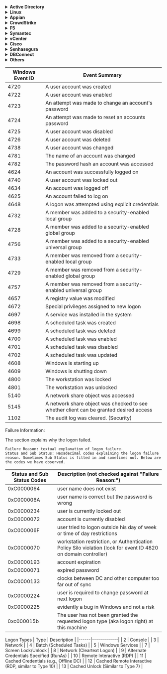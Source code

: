 <details>
<summary><b>Active Directory</b></summary>

#### Windows Event Logs

AD - Group and Membership Changes
```
index=wineventlog source="WinEventLog:Security" (EventCode=4728 OR EventCode=4729)  Group_Name="*"
| eval time=strftime(_time,"%Y-%m-%d %H:%M:%S")
| rename time AS Time src_user AS "Actioned By" user AS User  name as "Action Taken" Group_Name AS "Group Name" Account_Domain AS "Account Domain"
| table Time "Actioned By" User "Action Taken" "Group Name" "Account Domain"
```
AD - Clearing of Windows Audit Logs 
```
index=wineventlog source="WinEventLog:Security" (EventCode=1102 OR EventCode=517) 
| eval Date=strftime(_time, "%Y/%m/%d") 
| stats count by Client_User_Name, host, index, Date 
| sort - Date 
| rename Client_User_Name as "Account Name"
```
AD - Console logins
```
index=wineventlog source="WinEventLog:Security" EventCode=4624 Logon_Type=2 
| eval time=strftime(_time,"%Y-%m-%d %H:%M:%S")
| rename time AS Time host AS Host user AS User dvc AS Device action AS Action
| table Time Host User Device Action
| dedup Time Host User Device Action
```
AD - Installed Applications
```
index=windows sourcetype="Script:InstalledApps" 
| eval time=strftime(_time,"%Y-%m-%d %H:%M:%S")
| rename time AS Time host AS Host 
| table Time,Host,DisplayName,Publisher,InstallSource,InstallDate
| sort Host
```
AD - Local Admin Account
```
index=wineventlog source="WinEventLog:Security" EventCode=4732 Group_Name=Administrators
| table _time,ComputerName,Group_Name,Account_Name,Message
```
AD - Failed Logins for Disabled Accounts
```
index=wineventlog source="WinEventLog:Security" EventCode=4625 Sub_Status="0xC0000072"
| eval time=strftime(_time,"%Y-%m-%d %H:%M:%S")
| rename time AS Time host AS Host app AS Application src AS User src_ip AS "Source IP" dest AS Destination name AS Description
| table Time,Host,Application,User,"Source IP",Destination,Description
```
AD - Password Never Expires
```
index=wineventlog source="WinEventLog:Security" EventCode=4738 MSADChangedAttributes="*'Don't Expire Password' - Disabled*" OR MSADChangedAttributes="*'Don't Expire Password' - Enabled*"
| eval time = strftime(_time,"%c") 
| table time,host,name,user,src_user,dest,MSADChangedAttributes
| rename time as "Time" , name as "Action" , user as "User" , src_user as "Actioned By", dest as "Destination", host as "Hostname"
```
AD - Detect Windows Account Privilege Changes
```
index=wineventlog source="WinEventLog:Security" (EventCode=4672 OR EventCode=4673) user!="*$" name="Special privileges assigned to new logon" 
| eval time=strftime(_time,"%Y-%m-%d %H:%M:%S")
| rename time AS Time host AS Host user AS User app AS Application action AS Action 
| table Time,Host,User,Application,Action,Privileges
```
AD - A Member was Added/Removed from Domain Admin Group
```
index=wineventlog source="WinEventLog:Security" EventCode=4728 OR EventCode=4729 Group_Name="Domain Admins" 
| eval time=strftime(_time,"%Y-%m-%d %H:%M:%S")
| table time,host,name,user,src_user,Group_Name 
| rename time as "Time" , name as "Action" , user as "User" ,src_user as "Actioned By", host as "Hostname", Group_Name as "Group Name"
```
AD - A user Account was Created/Deleted
```
index=wineventlog source="WinEventLog:Security" EventCode=4720 OR EventCode=4726
| eval time=strftime(_time,"%Y-%m-%d %H:%M:%S")
| table time,host,name,user,src_user 
| rename time as "Time" , name as "Action" , user as "User" ,src_user as "Actioned By",host as "Hostname"
```
AD - A user Account was Enabled/Disabled
```
index=wineventlog source="WinEventLog:Security" EventCode=4725 OR EventCode=4722 user!=*$ 
| eval time=strftime(_time,"%Y-%m-%d %H:%M:%S")
| table time,host,name,user,src_user 
| rename time as "Time" , name as "Action" , user as "User" ,src_user as "Actioned By", host as "Hostname"
```
AD - RDP Connections
```
index=wineventlog source="WinEventLog:Security" Logon_Type=10 ((EventCode=4624 OR EventCode=528) OR (EventCode=4625 OR EventCode=529))
| eval action=CASE(EventCode=4624 OR EventCode=528, "Success", EventCode=4625 OR EventCode=529, "Failure")
| eval time=strftime(_time,"%Y-%m-%d %H:%M:%S")
| table time, user, src_user, src_ip, dest,action
| rename time AS Time user AS User src AS Source dest AS Destination action AS Action src_user AS "Source User" src_ip AS "IP Address"
```
AD - User Account Locked/Unlocked
```
index="wineventlog" source="WinEventLog:Security" signature="A user account was locked out" OR signature="A user account was unlocked" 
| eval time=strftime(_time,"%Y-%m-%d %H:%M:%S")
| table time,host,user,name,src_user
| rename time as "Time" , name as "Action" , src_user as "Actioned By", host AS Host, user AS User
```
AD - User Account Changed (Password_Last_Set)
```
index="wineventlog" source="WinEventLog:Security" signature="A user account was changed" 
| eval time=strftime(_time,"%Y-%m-%d %H:%M:%S")
| table time,host,user,name,src_user,Password_Last_Set
| rename time as "Time" , name as "Action" , user as "User" , src_user as "Actioned By" , host AS Host
```
AD - Domain Policy Changed/Reset Passowrd
```
index="wineventlog" source="WinEventLog:Security" signature="An attempt was made to change an account's password" OR signature="An attempt was made to reset an accounts password" 
| eval time=strftime(_time,"%Y-%m-%d %H:%M:%S")
| table time,host,user,name,src_user 
| rename time as "Time" , name as "Action" , user as "User" , src_user as "Actioned By" , host AS Host
```

AD - Windows Security Daily Domain Activities
```
index=wineventlog source=WinEventLog:Security src_nt_domain!="NT AUTHORITY" EventCode=4720 OR EventCode=4726 OR EventCode=4738 OR EventCode=4767 OR EventCode=4781 OR EventCode=4727 OR EventCode=4730 OR EventCode=4731 OR EventCode=4734 OR EventCode=4735 OR EventCode=4737 OR EventCode=4744 OR EventCode=4745 OR EventCode=4748 OR EventCode=4749 OR EventCode=4750 OR EventCode=4753 OR EventCode=4754 OR EventCode=4755 OR EventCode=4758 OR EventCode=4759 OR EventCode=4760 OR EventCode=4763 OR EventCode=4764 OR EventCode=4728 OR EventCode=4729 OR EventCode=4732 OR EventCode=4733 OR EventCode=4746 OR EventCode=4747 OR EventCode=4751 OR EventCode=4752 OR EventCode=4756 OR EventCode=4757 OR EventCode=4761 OR EventCode=4762
| rex field=member_id "^\w+\W(?<ITS_Admin>\w*\s\w*\s\w*|\w+_\w+|\w*\s\w*|\w*)(\s\w+\W|\s)(?<Target_Account>.*\S)"
| eval Target_Account=if(Target_Account="NONE_MAPPED", trim(member_dn, ITS_Admin), Target_Account)
| table _time, EventCode, src_nt_domain, ITS_Admin, Target_Account,src_nt_domain,msad_action,Group_Name,MSADChangedAttributes
| sort MSADChangedAttributes,ITS_Admin, Target_Account
| rename ITS_Admin as "ITS Admin", src_nt_domain as "Source Domain"
```

AD - Potential Suspicious Activity
```
index=wineventlog source="WinEventLog:Security" Account_Name!="SplunkForwarder" EventCode=4688 NOT (Account_Name=*$) (arp.exe OR at.exe OR bcdedit.exe OR bcp.exe OR chcp.exe OR cmd.exe OR cscript.exe OR csvde OR dsquery.exe OR ipconfig.exe OR mimikatz.exe OR nbtstat.exe OR nc.exe OR netcat.exe OR netstat.exe OR nmap OR nslookup.exe OR netsh OR OSQL.exe OR ping.exe OR powershell.exe OR powercat.ps1 OR psexec.exe OR psexecsvc.exe OR psLoggedOn.exe OR procdump.exe OR qprocess.exe OR query.exe OR rar.exe OR reg.exe OR route.exe OR runas.exe OR rundll32 OR schtasks.exe OR sethc.exe OR sqlcmd.exe OR sc.exe OR ssh.exe OR sysprep.exe OR systeminfo.exe OR system32\\net.exe OR reg.exe OR tasklist.exe OR tracert.exe OR vssadmin.exe OR whoami.exe OR winrar.exe OR wscript.exe OR "winrm.*" OR "winrs.*" OR wmic.exe OR wsmprovhost.exe OR wusa.exe) 
| eval Message=split(Message,".") 
| eval Short_Message=mvindex(Message,0) 
| table _time, host, Account_Name, New_Process_Name, New_Process_ID, Creator_Process_ID, Short_Message
```

AD - List All Successful Logins by Account Name
```
index=wineventlog source="WinEventLog:security" (Logon_Type=2 OR Logon_Type=7 OR Logon_Type=10) (EventCode=528 OR EventCode=540 OR EventCode=4624) | rex "New\sLogon:\s+.*\s+Account\sName:\s+(?<UserName>\S+)" | eval Account=coalesce(User_Name,UserName) | stats count by Account | sort - count
```

AD - Accounts Deleted within 24 Hours of Creation 
```
index=wineventlog source=WinEventLog:Security (EventCode=4726 OR EventCode=4720) 
| eval Date=strftime(_time, "%Y/%m/%d") 
| rex "Subject:\s+\w+\s\S+\s+\S+\s+\w+\s\w+:\s+(?<SourceAccount>\S+)" 
| rex "Target\s\w+:\s+\w+\s\w+:\s+\S+\s+\w+\s\w+:\s+(?<DeletedAccount>\S+)" 
| rex "New\s\w+:\s+\w+\s\w+:\s+\S+\s+\w+\s\w+:\s+(?<NewAccount>\S+)" 
| eval SuspectAccount=coalesce(DeletedAccount,NewAccount) 
| transaction SuspectAccount startswith="EventCode=4720" endswith="EventCode=4726" 
|eval duration=round(((duration/60)/60)/24, 2) 
| eval Age=case(duration<=1, "Critical", duration>1 AND duration<=7, "Warning", duration>7, "Normal")
| table Date, index, host, SourceAccount, SuspectAccount, duration, Age 
| rename duration as "Days Account was Active" 
| sort + "Days Account was Active"
```

AD - Password Non Compliance
```
index=wineventlog source="WinEventLog:Security" EventCode=4723  Keywords="Audit Failure" 
| eval Date=strftime(_time, "%Y/%m/%d") 
| rex "Target\sAccount:\s+Security\sID:.*\\\(?<account>\S+)" 
| stats count by Date, account, host 
| sort - Date
```

AD - Modification to File Permissions
```
index=wineventlog source="WinEventLog:Security" EventCode=4670 (Security_ID!="NT AUTHORITY*") (Security_ID!="S-*")
| eval Date=strftime(_time, "%Y/%m/%d")
| stats count by Date, Account_Name, Process_Name, Keywords, host
| sort - Date
```

AD -  Failed Authentication to Non-existing Accounts 
```
index=wineventlog source="WinEventLog:Security" EventCode=4625 Sub_Status=0xC0000064 
| eval Date=strftime(_time, "%Y/%m/%d") 
| rex "Which\sLogon\sFailed:\s+Security\sID:\s+\S.*\s+\w+\s\w+\S\s.(?<uacct>\S.*)" 
| stats count by Date, uacct, host 
| rename count as "Attempts" 
| sort - Attempts
```

AD - System Time Modifications
```
index=wineventlog source="WinEventLog:Security" EventCode=4616 (NOT Account_Name="*$") (NOT Account_Name="LOCAL SERVICE")
| eval Date=strftime(_time, "%Y/%m/%d %H:%M:%S")
| eval oldtime = strptime(replace(Previous_Time, "\D", ""), "%Y%m%d%H%M%S%9N") 
| eval t=_time 
| rename t as "eventtime" 
| eval diff=round(((eventtime-oldtime)/60)/60,2) 
| where diff!=0
| stats count by host, Account_Name, diff, Date 
| sort - Date
| rename diff as "Hours Between New Time and Actual Time" 
|rename Account_Name as "Source Account" 
| rename host as "Target Machine"
|rename Date as "Date and Time"
| fields - count
```

AD - User Logon / Session Duration 
```
index=wineventlog source=WinEventLog:Security (EventCode=4624 OR EventCode=4634) (Logon_Type=2 OR Logon_Type=10) 
| eval Date=strftime(_time, "%Y/%m/%d")
| eval LogonType=case(Logon_Type="2", "Local Console Access", Logon_Type="10", "Remote Desktop via Terminal Services")
| transaction host user startswith=EventCode=4624 endswith=EventCode=4634 | where duration > 5 | eval duration = duration/60 
| eval duration=round(duration,2)
| table host, user, LogonType duration, Date 
| rename duration as "Session Duration in Minutes" 
| sort - date
```

AD - Password Changes by User Account
```
index=wineventlog source="WinEventLog:Security" (EventCode=628 OR EventCode=627 OR EventCode=4723 OR EventCode=4724) 
| chart count by user
```

#### LDAP Queries
AD - Dormant Account
```
| ldapsearch domain=default search="(&(objectclass=user)(!(objectClass=computer)))" limit=0 attrs="sAMAccountName, displayName, distinguishedName, userAccountControl, whenCreated, accountExpires, lastLogonTimestamp"
| makemv userAccountControl
| search dn!="*OU=_Disabled Users*" userAccountControl!="*ACCOUNTDISABLE*"
| eval lastLoginAge_epoch=strptime(lastLogonTimestamp, "%Y-%m-%dT%H:%M:%S")
| eval lastLoginAge=round((lastLoginAge_epoch - now())/86400, 0)
| where lastLoginAge < -90
| table sAMAccountName, displayName, dn, userAccountControl, whenCreated, lastLoginAge, lastLogonTimestamp, accountExpires
```

AD - Passwords Never Changed
```
| ldapsearch domain=default search="(&(objectCategory=person)(objectClass=user)(!(userAccountControl:1.2.840.113556.1.4.803:=2))(userAccountControl:1.2.840.113556.1.4.803:=65536))" attrs="sAMAccountName,pwdLastSet" 
| table sAMAccountName, dn, pwdLastSet
```

AD - Passwords Last Changed
```
| ldapsearch domain="default" search="(&(objectCategory=person)(objectClass=user)(!(userAccountControl:1.2.840.113556.1.4.803:=2)))" attrs="sAMAccountName,pwdLastSet"
| table sAMAccountName, dn, pwdLastSet
```

AD - Check for Disabled User Accounts
```
| ldapsearch domain="default" search="(&(objectCategory=person)(objectClass=user)(userAccountControl:1.2.840.113556.1.4.803:=2))" attrs="sAMAccountName"
| table sAMAccountName, dn
```

</details>

<details>
<summary><b>Linux</b></summary>

Linux - SSH Logins
```
index=linux "Accepted Publickey" OR "session opened" OR "Accepted password" src!="PAM_IP_ADDR" src!="" user!=""  | table _time,user,src,dest,src_port,sshd_protocol,action
```

Linux - SSH Logins (Syslog - SC4S)
```
index=osnix source="program:sshd" "Accepted Publickey" OR "session opened" _raw!="*PAM_IP_ADDR*" 
| table _time,host,sc4s_fromhostip,user 
| dedup _time,host,user | sort -_time
```

Linux - Console logins
```
index=osnix OR index=linux "Started Session 7 of" 
| table _time,host,_raw
```

Linux - Repeated Unsuccessful Logon Attempts
```
index=linux sourcetype=linux_secure | eval Date=strftime(_time, "%Y/%m/%d") | rex ".*:\d{2}\s(?<hostname>\S+)" | rex "gdm\S+\sauthentication\s(?<status>\w+)" | rex "\suser[^'](?<User>\S+\w+)" | search status=failure| stats count as fails by Date, User, hostname | eval "Alert Level"=case(fails>=50, "Critical", fails<50 AND fails>=20, "Warning", fails<20, "Normal") | sort - fails| rename fails as "Failed Logon Attempts" | rename User as "Account in Question"
```

Linux - Top 10 Most Active Hosts
```
index=linux sourcetype=linux_secure 
| rex ".*:\d{2}\s(?<hostname>\S+)"
| top limit=10 hostname
```

Linux - Top 10 Most Active Users
```
index=linux sourcetype=linux_secure 
| rex "\suser[^'](?<User>\S+\w+)" 
| top limit=10 User
```

Linux - List of Users
```
index=linux sourcetype=linux_secure 
| rex "\suser[^'](?<User>\S+\w+)" 
| stats count by User
```
</details>


<details>
<summary><b>Appian</b></summary>

Admin Console
```
index=appian source="*admin_console.csv" | table _time,Property,Count
```
Blocked Files
```
index=appian source="*blocked_files.csv*" | table _time,User,"Document Name",Reason,Details,Hash
```
Data Store Deletions
```
index=appian source="*data_store_deletions*" | table _time,"Data Store",Entity,Id,"Node Display Name",User
```
Decryption
```
index=appian source="*decryption.csv*" | table _time,Username,Context,Action,Success
```
DevOps Infrastructure
```
index=appian source="*devops_infrastructure.csv" | table _time,ID,Name,URL,"Last Action Username","Last Action Type","Last Action Name","Last Action IP","Last Action Date","Remote Enabled"
```
Devops Infrastructure Handler
```
index=appian source="*devops_infrastructure_handler.csv" | table ID,Name,URL,"IP Address","Status Code","Error Occurred","Direction","Before or After Request Processed"
```
File Attachment Downloads
```
index=appian source="*file_attachment_downloads.csv*" "File name"!="*.png" "File name"!="*.ico" "File name"!="*.jpg" | table _time,User,"File name","Download Successful"
```
Login Audit
```
index=appian source="*login-audit.csv" API_USER!="API-USER" | table _time,API_USER,"Web API",Succeeded | rename API_USER as "User" , Succeeded as "Action"
```
Object Rolemap Audit
```
index=appian source="*object_rolemap_audit.csv" | table _time,Username,Name,Type,"Previous Rolemap","New Rolemap"
```
Records Usage
```
index=appian source="*records_usage.csv*" | table _time,User,View,"Record Type Name",Action
```
Removed Processes
```
index=appian source="*removed*" | table _time,Action,"Process ID","Process Name","Transaction ID",Username
```
Sites Usage
```
index=appian source="*sites_usage.csv*" | table _time,User,Site,Page,Action
```
Users
```
index=appian source="*users.csv" | table _time,"Active LDAP Users","Active SAML Users","Active System Administrators","Active Tempo Users","Active Users","Total Users"
```
User Management
```
index=appian source="*user_management.csv" | search Action!="Log Initialized" | table _time,Action,"Modified By Username",Username,"Original Value","New Value"
```

</details>

<details>
<summary><b>CrowdStrike</b></summary>

Logins
```
index=crowdstrike user!="" action!="" | table _time,user,event.ServiceName,action
```
CrowdStrike FW - RDP Sessions
```
index=crowdstrike rdp event.LocalAddress!="PAM_IP_ADDR" 
| table _time,event.HostName,event.LocalAddress,event.RemoteAddress,event.PolicyName,event.RuleGroupName,event.RuleAction
```
Malware Detections
```
index="crowdstrike" "metadata.eventType"=DetectionSummaryEvent metadata.customerIDString=* event.DetectId!="" 
| table _time,action,description,event.ComputerName,event.DetectName,event.FileName,event.FilePath,event.IOCType,event.IOCValue,event.LocalIP,event.MACAddress,event.Objective,event.SeverityName,event.Tactic,event.Technique,event.UserName,event.CommandLine,event.AssociatedFile
```
Policies
```
index=crowdstrike "metadata.eventType"=UserActivityAuditEvent
| search "event.OperationName"=*policy 
| table _time,*OperationName,*ServiceName,*UserId,*UserIp,*policy_name,*policy_enabled
```
FileVantage
```
index="crowdstrike" source=crowdstrike_filevantage_json
| table _time,entity_type,severity,action_type,action_timestamp,command_line,entity_path,grandparent_process_image_file_name,parent_process_image_file_name,host.name,host.local_ip,host.os_version,policy.name,policy.rule_group.name
```
Identities
```
index=crowdstrike sourcetype="crowdstrike:identities" riskScoreSeverity="HIGH" 
| table _time,primaryDisplayName,isHuman,isProgrammatic,emailAddresses{},accounts{}.userAccountControl,accounts{}.title,accounts{}.samAccountName,accounts{}.ou,accounts{}.enabled,accounts{}.dn,accounts{}.dataSource,accounts{}.department,accounts{}.description,type,roles{}.type,riskScoreSeverity,riskFactors{}.type,riskFactors{}.severity
```
Event Streams
```
index=crowdstrike sourcetype="CrowdStrike:Event:Streams:JSON" 
| table _time,ta_*,metadata.eventType,event.UserIp,event.Source,event.SourceIp,event.OperationName,event.Attributes.scopes,event.Attributes.produces,action
```
</details>

<details>
<summary><b>F5</b></summary>

Alert
```
index=netwaf severity="Critical" OR severity="High" AND  request_status="blocked" 
| table _time,attack_type,severity,sig_cves,sub_violations,"blocking_exception_reason",captcha_result,device_id,f5_bigip_service,geo_location,http_class_name,ip_client,method,request_status,response,request,uri,x_forwarded_for_header_value, violations
```
Audit
```
index=netops host="*waf*" sourcetype="f5:bigip:syslog" AUDIT object  | table _time,_raw
```
Report
```
index=netwaf severity="Critical" OR severity="High" OR severity="Medium" AND  request_status="blocked" 
| table _time,attack_type,severity,sig_cves,sub_violations,"blocking_exception_reason",captcha_result,device_id,f5_bigip_service,geo_location,http_class_name,ip_client,method,request_status,response,request,uri,x_forwarded_for_header_value, violations
```

</details>

<details>
<summary><b>Symantec</b></summary>

Email - AntiMalware
```
index=symantec_email sourcetype="symantec:email:cloud:antimalware" | table _time,malwareName,sender,orig_recipient
```
Email - AntiSpam
```
index=symantec_email sourcetype="symantec:email:cloud:antispam" | table _time,sender,senderIp,recipient,subject,action,detectionMethod,emailSize
```

</details>

<details>
<summary><b>vCenter</b></summary>

Logins
```
index=infraops source="vm*" "vim.event.UserLog*" | table time,action,user,datastore,message
```
VM Events
```
index=infraops source="vm*"  action="vim.event.VmBe*" | table _time,action,user,message
```
</details>

<details>
<summary><b>Cisco</b></summary>

Umbrella (DNS)
```
index=cisco_umbrella | table _time,user,action,ReplyCode,RecordType,category,domain,granular_identity_type,identities,identity_type,s3_filename,src,src_translated_ip
```
Umbrella (Audit)
```
index=cisco_umbrella sourcetype="cisco:umbrella:audit" action!="" _raw!="*roamingdevices*" | table _time,email,user,source_val,action,ip,body
```
ISE (Guest Users)
```
index=netauth SelectedAuthenticationIdentityStores="Guest Users" AuthenticationStatus="UnknownUser" | table _time,"Framed_IP_Address",EndPointMatchedProfile,SelectedAuthorizationProfiles
```
Router logins
```
index=netops Login | table _time,host,src,user,action
```
FMC - Blocked File Transfer Services
```
index=cisco_secure_fw file action=Block | table _time,AC_RuleAction,Application,FirewallPolicy,FirewallRule,InitiatorIP,ResponderIP,URL,URL_Category
```
FMC - Audit Logs
```
index=osnix source="program:FMC.qudsbank.ps"  policy | table _time,_raw
```
FMC Policy Changes
```
index=osnix source="program:FMC.qudsbank.ps"  "*policy deployment*" OR "*rule_configs*" OR "*Policy Committed*" OR "*Save Policy*" | table _time,_raw | sort -_time
```
SNA (Stealthwatch)
```
|securityevents domain_id=301 smc_ip=SNA_IP_ADDR earliest=-24h@h latest=now
            subject_ip= subject_host_group_id=
            peer_ip= peer_host_group_id= subject_orientation=EITHER
            security_event_type_id_list=all ports_list=
            hit_count_low_value= hit_count_high_value=
            ci_points_low_value= ci_points_high_value=
            filter_by=FLOW_COLLECTOR flow_collector_list="301" max_rows=2000 | sort 0 - ci_points | eval start_time=strftime(strptime(start_time."+0000","%Y-%m-%dT%H:%M:%SZ%z"),"%Y-%m-%d %H:%M:%S %Z") | eval last_time=strftime(strptime(last_time."+0000","%Y-%m-%dT%H:%M:%SZ%z"),"%Y-%m-%d %H:%M:%S %Z") | eval ci_points = tostring(ci_points, "commas"), hit_count = tostring(hit_count, "commas") | makemv delim=";" source_host_group_names | makemv delim=";" target_host_group_names | fields "fc_name", "start_time", "last_time", "event_type_name", "ci_points", "hit_count", "source_ip", "source_host_group_names", "source_hostname", "source_username", "source_mac", "target_ip", "target_host_group_names", "target_hostname", "target_username", "target_mac", "details" | rename "fc_name" as "Appliance", "start_time" as "Start Active Time", "last_time" as "Last Active Time", "event_type_name" as "Security Event", "source_ip" as "Source IP", "source_host_group_names" as "Source Host Group(s)", "source_hostname" as "Source Hostname", "target_ip" as "Target IP", "target_host_group_names" as "Target Host Group(s)", "target_hostname" as "Target Hostname", "ci_points" as "CI Points", "hit_count" as "Hit Count", "details" as "Details",  "source_username" as "Source Username",  "target_username" as "Target Username",  "source_mac" as "Source MAC",  "target_mac" as "Target MAC"
```
</details>

<details>
<summary><b>Senhasegura</b></summary>

Sessions
```
index=pam act=Session dhost!="null" suser!="asc_117" | table _time,  sname ,suser ,src ,dhost ,dst ,duser ,proto  | rename sname as "Source Name", suser as "Source User", src as "Source IP", dhost as "Destitnation Host",dst as "Destination IP", proto as "Protocol", duser as "Destination User"
```
Device Creation
```
index=pam act=Device msg="Device creation*" | table _time,sname,src,cs3,cs4 | rename cs3 as "Server Name" , src as "Source IP" ,sname as "User Name" , cs4 as "Log Details"
```
</details>

<details>
<summary><b>DBConnect</b></summary>

User Activity in DBConnect 
```
index=_audit sourcetype=audittrail action="db_connect*" |eval Date=strftime(_time, "%Y/%d/%m") |rex "user=(?<user>\S+)," | stats count by Date, user, info, action
```
</details>

<details>
<summary><b>Others</b></summary>

Office365 - Attachment Size Policy
```
index=office365 | search "Parameters{}.Value"="Change_Me!" | table _time,UserId,Parameters{}.Name,Parameters{}.Value | rename UserId as "Modified by"
```
Idrac
```
index=idrac virtual console | table _time,_raw
```
Detect Credit Card Numbers using Luhn Algorithm 
```
index=* ((source IN("*.log","*.bak","*.txt", "*.csv","/tmp*","/temp*","c:\tmp*")) OR (tag=web dest_content=*))
| eval comment="Match against the simple CC regex to narrow down the events in the lookup" 
| rex max_match=1 "[\"\s\'\,]{0,1}(?<CCMatch>[\d.\-\s]{11,24})[\"\s\'\,]{0,1}"
| where isnotnull(CCMatch) 
| eval comment="Apply the LUHN algorithm to see if the CC number extracted is valid" 
| eval cc=tonumber(replace(CCMatch,"[ -\.]",""))
| eval comment="Lower min to 11 to find additional CCs which may pick up POSIX timestamps as well."
| where len(cc)>=14 AND len(cc)<=16
| eval cc=printf("%024d", cc)
| eval ccd=split(cc,"") 
| foreach 23 22 21 20 19 18 17 16 15 14 13 12 11 10 9 8 7 6 5 4 3 2 1 0 [
| eval ccd_reverse=mvappend(ccd_reverse,mvindex(ccd,<<FIELD>>))
]
| rename ccd_reverse AS ccd
| eval cce=mvappend(mvindex(ccd,0),mvindex(ccd,2),mvindex(ccd,4),mvindex(ccd,6),mvindex(ccd,8),mvindex(ccd,10),mvindex(ccd,12),mvindex(ccd,14),mvindex(ccd,16),mvindex(ccd,18),mvindex(ccd,20),mvindex(ccd,22),mvindex(ccd,24)) 
| eval cco=mvappend(mvindex(ccd,1),mvindex(ccd,3),mvindex(ccd,5),mvindex(ccd,7),mvindex(ccd,9),mvindex(ccd,11),mvindex(ccd,13),mvindex(ccd,15),mvindex(ccd,17),mvindex(ccd,19),mvindex(ccd,21),mvindex(ccd,23)) 
| eval cco2=mvmap(cco,cco*2) 
| eval cco2HT10=mvfilter(cco2>9) 
| eval cco2LT10=mvfilter(cco2<=9) 
| eval cco2LH10dt=mvmap(cco2HT10,cco2HT10-9) 
| fillnull value=0 cco2LT10 cco2LH10dt 
| eventstats sum(cce) as t1 sum(cco2LT10) as t2 sum(cco2LH10dt) as t3 BY cc 
| eval totalChecker=t1+t2+t3 
| eval CCIsValid=if((totalChecker%10)=0,"true","false")
| fields - cc ccd cce cco cco2 cco2HT10 cco2LT10 cco2LH10dt t1 t2 t3 totalChecker raw time
| where CCIsValid="true"
| eval comment="Find the field where we found the CC number" 
| foreach _raw * 
[
| eval CCStringField=if("<<FIELD>>"!="CCMatch" AND like('<<FIELD>>',"%".CCMatch."%"),"<<FIELD>>",CCStringField)
 ] 
| table _time CCMatch CCStringField source sourcetype host src dest http_user_agent
```
</details>

| Windows Event ID | Event Summary |
|---|---|
| 4720 | A user account was created |
| 4722 | A user account was enabled |
| 4723 | An attempt was made to change an account's password |
| 4724 | An attempt was made to reset an accounts password |
| 4725 | A user account was disabled |
| 4726 | A user account was deleted |
| 4738 | A user account was changed |
| 4781 | The name of an account was changed |
| 4782 | The password hash an account was accessed |
| 4624 | An account was successfully logged on |
| 4740 | A user account was locked out |
| 4634 | An account was logged off |
| 4625 | An account failed to log on |
| 4648 | A logon was attempted using explicit credentials |
| 4732 | A member was added to a security-enabled local group |
| 4728 | A member was added to a security-enabled global group |
| 4756 | A member was added to a security-enabled universal group |
| 4733 | A member was removed from a security-enabled local group |
| 4729 | A member was removed from a security-enabled global group |
| 4757 | A member was removed from a security-enabled universal group |
| 4657 | A registry value was modified |
| 4672 | Special privileges assigned to new logon |
| 4697 | A service was installed in the system |
| 4698 | A scheduled task was created |
| 4699 | A scheduled task was deleted |
| 4700 | A scheduled task was enabled |
| 4701 | A scheduled task was disabled |
| 4702 | A scheduled task was updated |
| 4608 | Windows is starting up |
| 4609 | Windows is shutting down |
| 4800 | The workstation was locked |
| 4801 | The workstation was unlocked |
| 5140 | A network share object was accessed |
| 5145 | A network share object was checked to see whether client can be granted desired access |
| 1102 | The audit log was cleared. (Security) |

Failure Information:

The section explains why the logon failed.

    Failure Reason: textual explanation of logon failure.
    Status and Sub Status: Hexadecimal codes explaining the logon failure reason. Sometimes Sub Status is filled in and sometimes not. Below are the codes we have observed.

| Status and Sub Status Codes | 	Description (not checked against "Failure Reason:")|
|---|---|
| 0xC0000064 | 	user name does not exist |
| 0xC000006A | 	user name is correct but the password is wrong |
| 0xC0000234 | 	user is currently locked out |
| 0xC0000072 | 	account is currently disabled |
| 0xC000006F | 	user tried to logon outside his day of week or time of day restrictions |
| 0xC0000070 | 	workstation restriction, or Authentication Policy Silo violation (look for event ID 4820 on domain controller) |
| 0xC0000193 | 	account expiration |
| 0xC0000071 | 	expired password |
| 0xC0000133 | 	clocks between DC and other computer too far out of sync |
| 0xC0000224 | 	user is required to change password at next logon |
| 0xC0000225 | 	evidently a bug in Windows and not a risk |
| 0xc000015b | 	The user has not been granted the requested logon type (aka logon right) at this machine |

Logon Types
| Type | Description |
|------|-------------|
| 2 | Console |
| 3 | Network |
| 4 | Batch (Scheduled Tasks) |
| 5 | Windows Services |
| 7 | Screen Lock/Unlock |
| 8 | Network (Cleartext Logon) |
| 9 | Alternate Credentials Specified (RunAs) |
| 10 | Remote Interactive (RDP) |
| 11 | Cached Credentials (e.g., Offline DC) |
| 12 | Cached Remote Interactive (RDP, similar to Type 10) |
| 13 | Cached Unlock (Similar to Type 7) |
